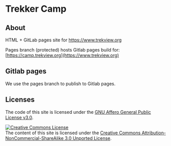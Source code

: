 # Trekker Camp

## About

HTML + GitLab pages site for https://www.trekview.org

Pages branch (protected) hosts Gitlab pages build for: [https://camp.trekview.org](https://www.trekview.org)

## Gitlab pages

We use the pages branch to publish to Gitlab pages.

## Licenses

The code of this site is licensed under the [GNU Affero General Public License v3.0](LICENSE.txt).

<a rel="license" href="http://creativecommons.org/licenses/by-nc-sa/3.0/"><img alt="Creative Commons License" style="border-width:0" src="https://i.creativecommons.org/l/by-nc-sa/3.0/88x31.png" /></a><br />The content of this site is licensed under the <a rel="license" href="https://creativecommons.org/licenses/by-nc-sa/3.0/">Creative Commons Attribution-NonCommercial-ShareAlike 3.0 Unported License</a>.